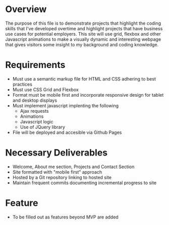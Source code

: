 Overview
===
The purpose of this file is to demonstrate projects that highlight the coding skills that I've developed overtime and highlight projects that have business use cases for potential employers. This site will use grid, flexbox and other Javascript animations to make a visually dynamic and interesting webpage that gives visitors some insight to my background and coding knowledge.

Requirements
===
- Must use a semantic markup file for HTML and CSS adhering to best practices
- Must use CSS Grid and Flexbox
- Format must be mobile first and incorporate responsive design for tablet and desktop displays
- Must implement javascript implenting the following
  - Ajax requests
  - Animations
  - Javascript logic
  - Use of JQuery library
- File will be deployed and accesible via Github Pages


Necessary Deliverables
===
- Welcome, About me section, Projects and Contact Section
- Site formatted with "mobile first" approach
- Hosted by a Git repository linking to hosted site
- Maintain frequent commits documenting incremental progress to site

Feature
===
- To be filled out as features beyond MVP are added
